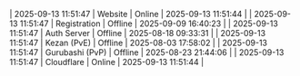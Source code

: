 | 2025-09-13 11:51:47 | Website | Online | 2025-09-13 11:51:44 |
| 2025-09-13 11:51:47 | Registration | Offline | 2025-09-09 16:40:23 |
| 2025-09-13 11:51:47 | Auth Server | Offline | 2025-08-18 09:33:31 |
| 2025-09-13 11:51:47 | Kezan (PvE) | Offline | 2025-08-03 17:58:02 |
| 2025-09-13 11:51:47 | Gurubashi (PvP) | Offline | 2025-08-23 21:44:06 |
| 2025-09-13 11:51:47 | Cloudflare | Online | 2025-09-13 11:51:44 |
